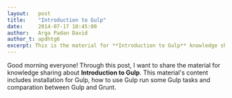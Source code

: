 ```yaml
---
layout:   post
title:    "Introduction to Gulp"
date:     2014-07-17 10:45:00
author:   Arga Padan David
author_t: apdhtg6
excerpt: This is the material for **Introduction to Gulp** knowledge sharing at July 16, 2014
--- 
```


Good morning everyone! Through this post, I want to share the material for knowledge sharing about **Introduction to Gulp**. This material's content includes installation for Gulp, how to use Gulp run some Gulp tasks and comparation between Gulp and Grunt. 


<!-- <iframe src="//www.slideshare.net/slideshow/embed_code/37073532" width="476" height="400" frameborder="0" marginwidth="0" marginheight="0" scrolling="no"></iframe> -->